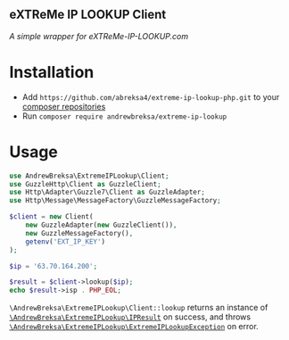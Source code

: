 eXTReMe IP LOOKUP Client
------------------------

_A simple wrapper for eXTReMe-IP-LOOKUP.com_

# Installation
- Add `https://github.com/abreksa4/extreme-ip-lookup-php.git` to your [composer repositories](https://getcomposer.org/doc/05-repositories.md)
- Run `composer require andrewbreksa/extreme-ip-lookup`

# Usage
```php
use AndrewBreksa\ExtremeIPLookup\Client;
use GuzzleHttp\Client as GuzzleClient;
use Http\Adapter\Guzzle7\Client as GuzzleAdapter;
use Http\Message\MessageFactory\GuzzleMessageFactory;

$client = new Client(
    new GuzzleAdapter(new GuzzleClient()),
    new GuzzleMessageFactory(),
    getenv('EXT_IP_KEY')
);

$ip = '63.70.164.200';

$result = $client->lookup($ip);
echo $result->isp . PHP_EOL;
```

`\AndrewBreksa\ExtremeIPLookup\Client::lookup` returns an instance of [`\AndrewBreksa\ExtremeIPLookup\IPResult`](./src/IPResult.php) on 
success, and throws [`\AndrewBreksa\ExtremeIPLookup\ExtremeIPLookupException`](./src/ExtremeIPLookupException.php) on error.
